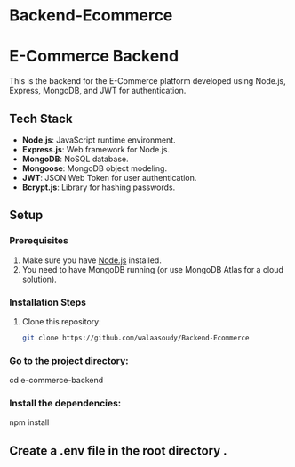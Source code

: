 # Backend-Ecommerce
# E-Commerce Backend

This is the backend for the E-Commerce platform developed using Node.js, Express, MongoDB, and JWT for authentication.

## Tech Stack
- **Node.js**: JavaScript runtime environment.
- **Express.js**: Web framework for Node.js.
- **MongoDB**: NoSQL database.
- **Mongoose**: MongoDB object modeling.
- **JWT**: JSON Web Token for user authentication.
- **Bcrypt.js**: Library for hashing passwords.

## Setup

### Prerequisites
1. Make sure you have [Node.js](https://nodejs.org/) installed.
2. You need to have MongoDB running (or use MongoDB Atlas for a cloud solution).

### Installation Steps
1. Clone this repository:

   ```bash
   git clone https://github.com/walaasoudy/Backend-Ecommerce
   
### Go to the project directory:

cd e-commerce-backend

### Install the dependencies:

npm install

## Create a .env file in the root directory .

